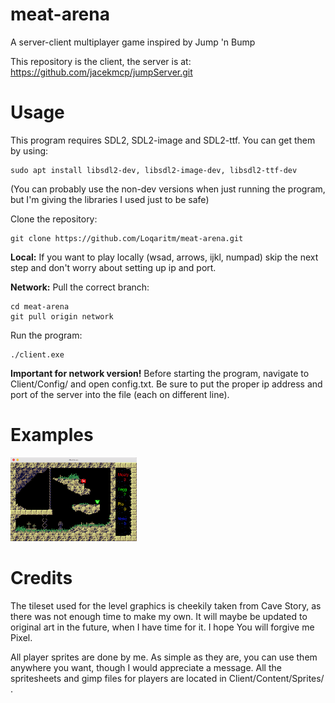 # meat-arena
A server-client multiplayer game inspired by Jump 'n Bump

This repository is the client, the server is at: https://github.com/jacekmcp/jumpServer.git


# Usage
This program requires SDL2, SDL2-image and SDL2-ttf.
You can get them by using:
```
sudo apt install libsdl2-dev, libsdl2-image-dev, libsdl2-ttf-dev
```
(You can probably use the non-dev versions when just running the program, but I'm giving the libraries I used just to be safe)

Clone the repository:
```
git clone https://github.com/Loqaritm/meat-arena.git
```
**Local:** If you want to play locally (wsad, arrows, ijkl, numpad) skip the next step and don't worry about setting up ip and port.

**Network:**
Pull the correct branch:
```
cd meat-arena
git pull origin network
```
Run the program:
```
./client.exe
```
**Important for network version!** Before starting the program, navigate to Client/Config/ and open config.txt.
Be sure to put the proper ip address and port of the server into the file (each on different line).

# Examples

<p float="center">
  <img src="https://raw.githubusercontent.com/Loqaritm/meat-arena/network/Examples/example1.png" width="40%" /> 
</p>

# Credits

The tileset used for the level graphics is cheekily taken from Cave Story, as there was not enough time to make my own. It will maybe be updated to original art in the future, when I have time for it. 
I hope You will forgive me Pixel.

All player sprites are done by me. As simple as they are, you can use them anywhere you want, though I would appreciate a message. All the spritesheets and gimp files for players are located in Client/Content/Sprites/ .
